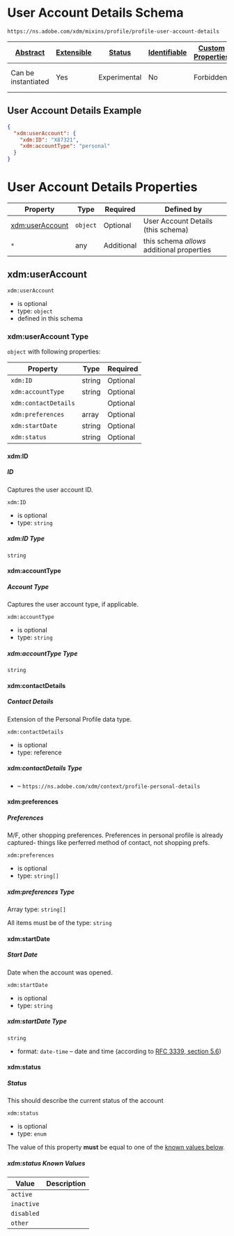 
# User Account Details Schema

```
https://ns.adobe.com/xdm/mixins/profile/profile-user-account-details
```



| [Abstract](../../../abstract.md) | [Extensible](../../../extensions.md) | [Status](../../../status.md) | [Identifiable](../../../id.md) | [Custom Properties](../../../extensions.md) | [Additional Properties](../../../extensions.md) | Defined In |
|----------------------------------|--------------------------------------|------------------------------|--------------------------------|---------------------------------------------|-------------------------------------------------|------------|
| Can be instantiated | Yes | Experimental | No | Forbidden | Permitted | [mixins/profile/profile-user-account-details.schema.json](mixins/profile/profile-user-account-details.schema.json) |

## User Account Details Example
```json
{
  "xdm:userAccount": {
    "xdm:ID": "X87321",
    "xdm:accountType": "personal"
  }
}
```

# User Account Details Properties

| Property | Type | Required | Defined by |
|----------|------|----------|------------|
| [xdm:userAccount](#xdmuseraccount) | `object` | Optional | User Account Details (this schema) |
| `*` | any | Additional | this schema *allows* additional properties |

## xdm:userAccount


`xdm:userAccount`
* is optional
* type: `object`
* defined in this schema

### xdm:userAccount Type


`object` with following properties:


| Property | Type | Required |
|----------|------|----------|
| `xdm:ID`| string | Optional |
| `xdm:accountType`| string | Optional |
| `xdm:contactDetails`|  | Optional |
| `xdm:preferences`| array | Optional |
| `xdm:startDate`| string | Optional |
| `xdm:status`| string | Optional |



#### xdm:ID
##### ID

Captures the user account ID.

`xdm:ID`
* is optional
* type: `string`

##### xdm:ID Type


`string`








#### xdm:accountType
##### Account Type

Captures the user account type, if applicable.

`xdm:accountType`
* is optional
* type: `string`

##### xdm:accountType Type


`string`








#### xdm:contactDetails
##### Contact Details

Extension of the Personal Profile data type.

`xdm:contactDetails`
* is optional
* type: reference

##### xdm:contactDetails Type


* []() – `https://ns.adobe.com/xdm/context/profile-personal-details`







#### xdm:preferences
##### Preferences

M/F, other shopping preferences. Preferences in personal profile is already captured- things like perferred method of contact, not shopping prefs. 

`xdm:preferences`
* is optional
* type: `string[]`


##### xdm:preferences Type


Array type: `string[]`

All items must be of the type:
`string`











#### xdm:startDate
##### Start Date

Date when the account was opened.

`xdm:startDate`
* is optional
* type: `string`

##### xdm:startDate Type


`string`
* format: `date-time` – date and time (according to [RFC 3339, section 5.6](http://tools.ietf.org/html/rfc3339))








#### xdm:status
##### Status

This should describe the current status of the account

`xdm:status`
* is optional
* type: `enum`

The value of this property **must** be equal to one of the [known values below](#xdmuseraccount-known-values).

##### xdm:status Known Values
| Value | Description |
|-------|-------------|
| `active` |  |
| `inactive` |  |
| `disabled` |  |
| `other` |  |









